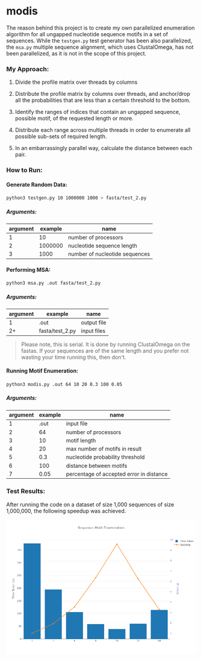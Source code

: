 # modis

The reason behind this project is to create my own parallelized enumeration algorithm for all ungapped nucleotide sequence motifs in a set of sequences.
While the `testgen.py` test generator has been also parallelized, the `msa.py` multiple sequence alignment, which uses ClustalOmega, has not been parallelized, as it is not in the scope of this project.

### My Approach:
1. Divide the profile matrix over threads by columns
 
2. Distribute the profile matrix by columns over threads, and anchor/drop all the probabilities that are less than a certain threshold to the bottom.
 
3. Identify the ranges of indices that contain an ungapped sequence, possible motif, of the requested length or more.
 
4. Distribute each range across multiple threads in order to enumerate all possible sub-sets of required length.
 
5. In an embarrassingly parallel way, calculate the distance between each pair.


### How to Run:

#### Generate Random Data:
```bash
python3 testgen.py 10 1000000 1000 > fasta/test_2.py
```
##### Arguments:
argument | example | name
-------- | -------- | --------
1 | 10 | number of processors
2 | 1000000 | nucleotide sequence length
3 | 1000 | number of nucleotide sequences

#### Performing MSA:
```bash
python3 msa.py .out fasta/test_2.py
```
##### Arguments:
argument | example | name
-------- | -------- | --------
1 | .out | output file
2+ | fasta/test_2.py | input files

> Please note, this is serial. It is done by running ClustalOmega on the fastas. If your sequences are of the same length and you prefer not wasting your time running this, then don't.

#### Running Motif Enumeration:
```bash
python3 modis.py .out 64 10 20 0.3 100 0.05
```
##### Arguments:
argument | example | name
-------- | -------- | --------
1 | .out | input file
2 | 64 | number of processors
3 | 10 | motif length
4 | 20 | max number of motifs in result
5 | 0.3 | nucleotide probability threshold
6 | 100 | distance between motifs
7 | 0.05 | percentage of accepted error in distance

### Test Results:

After running the code on a dataset of size 1,000 sequences of size 1,000,000, the following speedup was achieved.

![Sequence Motif Enumeration](https://raw.githubusercontent.com/nizarmah/modis/master/sequence-motif-enumeration-testresults.png)
